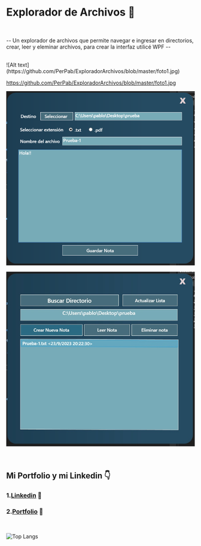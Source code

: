 ﻿<h1>Explorador de Archivos 📂</h1>

</br>

-- Un explorador de archivos que permite navegar e ingresar en directorios, crear, leer y eleminar archivos, para crear la interfaz utilicé WPF --

  
  
</br>
![Alt text](https://github.com/PerPab/ExploradorArchivos/blob/master/foto1.jpg)

<img>https://github.com/PerPab/ExploradorArchivos/blob/master/foto1.jpg</img>

![Alt text](https://github.com/PerPab/ExploradorArchivos/blob/master/foto2.png)

![Alt text](https://github.com/PerPab/ExploradorArchivos/blob/master/foto3.jpg)


</br>

  

## Mi Portfolio y mi Linkedin 👇
### 1.[Linkedin](https://www.linkedin.com/in/pablo-percara/) 👦 </br>
### 2.[Portfolio](https://portfolio-pablo-percara.vercel.app/) 📖
</br>


![Top Langs](https://github-readme-stats.vercel.app/api/top-langs/?username=PerPab&layout=compact)
</br>
